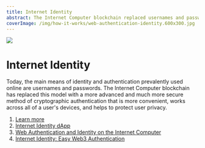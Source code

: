 ```yaml
---
title: Internet Identity
abstract: The Internet Computer blockchain replaced usernames and passwords with a more advanced and secure method of cryptographic authentication.
coverImage: /img/how-it-works/web-authentication-identity.600x300.jpg
---
```


![](/img/how-it-works/web-authentication-identity.600x300.jpg)

# Internet Identity

Today, the main means of identity and authentication prevalently used online are usernames and passwords. The Internet Computer blockchain has replaced this model with a more advanced and much more secure method of cryptographic authentication that is more convenient, works across all of a user's devices, and helps to protect user privacy.

1. [Learn more](/how-it-works/web-authentication-identity/)
2. [Internet Identity dApp](https://identity.ic0.app/)
3. [Web Authentication and Identity on the Internet Computer](https://medium.com/dfinity/web-authentication-and-identity-on-the-internet-computer-a9bd5754c547)
4. [Internet Identity: Easy Web3 Authentication](https://medium.com/dfinity/internet-identity-the-end-of-usernames-and-passwords-ff45e4861bf7)
